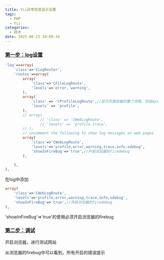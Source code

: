 ```yaml
---
title: Yii异常信息显示设置
tags:
  - PHP
  - Yii
categories:
  - 技术
date: 2025-06-25 10:09:34
---
```


### [第一步：log设置](#1)

```php
'log'=>array(
	'class'=>'CLogRouter',
	'routes'=>array(
		array(
			'class'=>'CFileLogRoute',
			'levels'=>'error, warning',
		),
        array(
            'class' => 'CProfileLogRoute',//显示页面加载的整个流程，包括mysql语句
            'levels' => 'profile',
        ),
        // array(
                // 'class' => 'CWebLogRoute',
                // 'levels' => 'profile,trace',
        // ),
		// uncomment the following to show log messages on web pages
		array(
			'class'=>'CWebLogRoute',
            'levels'=>'profile,error,warning,trace,info,xdebug',
            'showInFireBug'=>'true',//开启浏览器的firedebug
		),
		
	),
),
```

在log中添加

```php
array(
	'class'=>'CWebLogRoute',
    'levels'=>'profile,error,warning,trace,info,xdebug',
    'showInFireBug'=>'true',//开启浏览器的firedebug
),
```

'showInFireBug'=>'true'的使用必须开启浏览器的firebug

### [第二步：调试](#2)

开启浏览器，进行测试网站

从浏览器的firebug中可以看到，所有开启的错误提示

